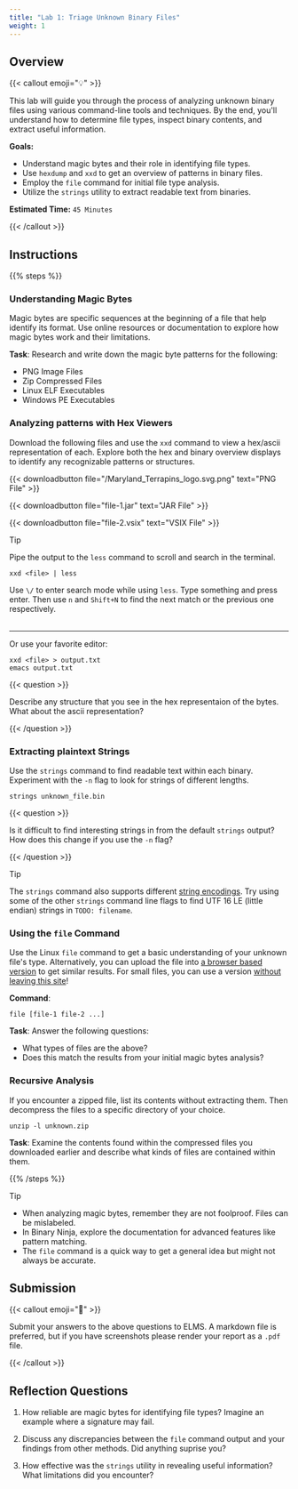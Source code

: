 ```yaml
---
title: "Lab 1: Triage Unknown Binary Files"
weight: 1
---
```


## Overview

{{< callout emoji="💡" >}}

This lab will guide you through the process of analyzing unknown binary files
using various command-line tools and techniques. By the end, you'll understand
how to determine file types, inspect binary contents, and extract useful
information.

**Goals:**

- Understand magic bytes and their role in identifying file types.
- Use `hexdump` and `xxd` to get an overview of patterns in binary files.
- Employ the `file` command for initial file type analysis.
- Utilize the `strings` utility to extract readable text from binaries.

**Estimated Time:** `45 Minutes`

{{< /callout >}}

## Instructions

{{% steps %}}

### Understanding Magic Bytes

Magic bytes are specific sequences at the beginning of a file that help identify
its format. Use online resources or documentation to explore how magic bytes
work and their limitations.

**Task**: Research and write down the magic byte patterns for the following:

- PNG Image Files
- Zip Compressed Files
- Linux ELF Executables
- Windows PE Executables

### Analyzing patterns with Hex Viewers

Download the following files and use the `xxd` command to view a hex/ascii
representation of each. Explore both the hex and binary overview displays to
identify any recognizable patterns or structures.

<!-- deno-fmt-ignore-start -->
{{< downloadbutton file="/Maryland_Terrapins_logo.svg.png" text="PNG File" >}}
<!-- deno-fmt-ignore-end -->

{{< downloadbutton file="file-1.jar" text="JAR File" >}}

{{< downloadbutton file="file-2.vsix" text="VSIX File" >}}

> [!TIP]
>
> Pipe the output to the `less` command to scroll and search in the terminal.
>
> ```
> xxd <file> | less
> ```
>
> Use `\/` to enter search mode while using `less`. Type something and press
> enter. Then use `n` and `Shift+N` to find the next match or the previous one
> respectively. <br/><br/>
>
> ---
>
> Or use your favorite editor:
>
> ```
> xxd <file> > output.txt
> emacs output.txt
> ```

{{< question >}}

Describe any structure that you see in the hex representaion of the bytes. What
about the ascii representation?

{{< /question >}}

### Extracting plaintext Strings

Use the `strings` command to find readable text within each binary. Experiment
with the `-n` flag to look for strings of different lengths.

```{filename="Bash"}
strings unknown_file.bin
```

{{< question >}}

Is it difficult to find interesting strings in from the default `strings`
output? How does this change if you use the `-n` flag?

{{< /question >}}

> [!TIP]
> The `strings` command also supports different
> [string encodings](https://en.wikipedia.org/wiki/Character_encoding). Try
> using some of the other `strings` command line flags to find UTF 16 LE (little
> endian) strings in `TODO: filename`.

### Using the `file` Command

Use the Linux `file` command to get a basic understanding of your unknown file's
type. Alternatively, you can upload the file into
[a browser based version](https://eakondratiev.github.io/file.htm) to get
similar results. For small files, you can use a version
[without leaving this site](/tools/file-tool/)!

**Command**:

```
file [file-1 file-2 ...]
```

**Task**: Answer the following questions:

- What types of files are the above?
- Does this match the results from your initial magic bytes analysis?

### Recursive Analysis

If you encounter a zipped file, list its contents without extracting them. Then
decompress the files to a specific directory of your choice.

```
unzip -l unknown.zip
```

**Task**: Examine the contents found within the compressed files you downloaded
earlier and describe what kinds of files are contained within them.

{{% /steps %}}

> [!TIP]
>
> - When analyzing magic bytes, remember they are not foolproof. Files can be
>   mislabeled.
> - In Binary Ninja, explore the documentation for advanced features like
>   pattern matching.
> - The `file` command is a quick way to get a general idea but might not always
>   be accurate.

## Submission

{{< callout emoji="📝" >}}

Submit your answers to the above questions to ELMS. A markdown file is
preferred, but if you have screenshots please render your report as a `.pdf`
file.

{{< /callout >}}

## Reflection Questions

1. How reliable are magic bytes for identifying file types? Imagine an example
   where a signature may fail.

1. Discuss any discrepancies between the `file` command output and your findings
   from other methods. Did anything suprise you?

1. How effective was the `strings` utility in revealing useful information? What
   limitations did you encounter?
